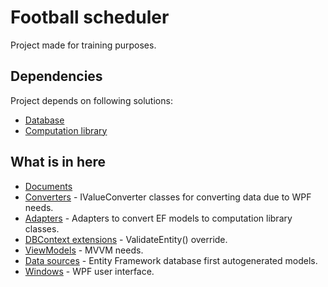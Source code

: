 ﻿# Football scheduler
Project made for training purposes.
## Dependencies
Project depends on following solutions:
- [Database](https://github.com/stanislawpolanski/FootballSchedulerDB)
- [Computation library](https://github.com/stanislawpolanski/FootballSchedulerDLL)
## What is in here
- [Documents](https://github.com/stanislawpolanski/FootballSchedulerWPF/tree/master/FootballSchedulerWPF/docs)
- [Converters](https://github.com/stanislawpolanski/FootballSchedulerWPF/tree/master/FootballSchedulerWPF/Converters) - IValueConverter classes for converting data due to WPF needs.
- [Adapters](https://github.com/stanislawpolanski/FootballSchedulerWPF/tree/master/FootballSchedulerWPF/EntitiesToLibraryAdapters) - Adapters to convert EF models to computation library classes.
- [DBContext extensions](https://github.com/stanislawpolanski/FootballSchedulerWPF/tree/master/FootballSchedulerWPF/FootballSchedulerDBContext_Extensions) - ValidateEntity() override.
- [ViewModels](https://github.com/stanislawpolanski/FootballSchedulerWPF/tree/master/FootballSchedulerWPF/ViewModels) - MVVM needs.
- [Data sources](https://github.com/stanislawpolanski/FootballSchedulerWPF/tree/master/FootballSchedulerWPF/datasources) - Entity Framework database first autogenerated models.
- [Windows](https://github.com/stanislawpolanski/FootballSchedulerWPF/tree/master/FootballSchedulerWPF) - WPF user interface.
